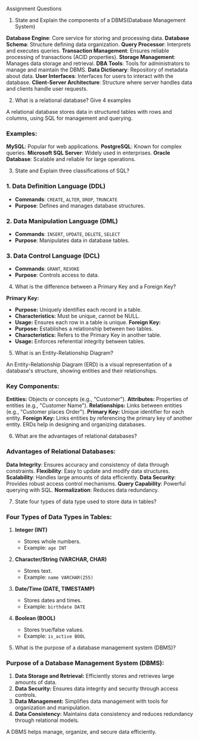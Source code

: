 Assignment Questions

1. State and Explain the components of a DBMS(Database Management System)

 **Database Engine**: Core service for storing and processing data.
 **Database Schema**: Structure defining data organization.
 **Query Processor**: Interprets and executes queries.
 **Transaction Management**: Ensures reliable processing of transactions (ACID properties).
 **Storage Management**: Manages data storage and retrieval.
 **DBA Tools**: Tools for administrators to manage and maintain the DBMS.
 **Data Dictionary**: Repository of metadata about data.
 **User Interfaces**: Interfaces for users to interact with the database.
 **Client-Server Architecture**: Structure where server handles data and clients handle user requests.


2. What is a relational database? Give 4 examples

A relational database stores data in structured tables with rows and columns, using SQL for management and querying.
### Examples:
 **MySQL**: Popular for web applications.
 **PostgreSQL**: Known for complex queries.
 **Microsoft SQL Server**: Widely used in enterprises.
 **Oracle Database**: Scalable and reliable for large operations.

3. State and Explain three classifications of SQL?

### 1. **Data Definition Language (DDL)**
   - **Commands**: `CREATE`, `ALTER`, `DROP`, `TRUNCATE`
   - **Purpose**: Defines and manages database structures.
### 2. **Data Manipulation Language (DML)**
   - **Commands**: `INSERT`, `UPDATE`, `DELETE`, `SELECT`
   - **Purpose**: Manipulates data in database tables.
### 3. **Data Control Language (DCL)**
   - **Commands**: `GRANT`, `REVOKE`
   - **Purpose**: Controls access to data.

4. What is the difference between a Primary Key and a Foreign Key?

**Primary Key:**
- **Purpose:** Uniquely identifies each record in a table.
- **Characteristics:** Must be unique, cannot be NULL.
- **Usage:** Ensures each row in a table is unique.
**Foreign Key:**
- **Purpose:** Establishes a relationship between two tables.
- **Characteristics:** Refers to the Primary Key in another table.
- **Usage:** Enforces referential integrity between tables.

5. What is an Entity-Relationship Diagram?

An Entity-Relationship Diagram (ERD) is a visual representation of a database's structure, showing entities and their relationships.
### Key Components:
 **Entities:** Objects or concepts (e.g., "Customer").
 **Attributes:** Properties of entities (e.g., "Customer Name").
 **Relationships:** Links between entities (e.g., "Customer places Order").
 **Primary Key:** Unique identifier for each entity.
 **Foreign Key:** Links entities by referencing the primary key of another entity.
ERDs help in designing and organizing databases.

6. What are the advantages of relational databases?

### Advantages of Relational Databases:
 **Data Integrity**: Ensures accuracy and consistency of data through constraints.
 **Flexibility**: Easy to update and modify data structures.
 **Scalability**: Handles large amounts of data efficiently.
 **Data Security**: Provides robust access control mechanisms.
 **Query Capability**: Powerful querying with SQL.
 **Normalization**: Reduces data redundancy.

7. State four types of data type used to store data in tables?

### Four Types of Data Types in Tables:

1. **Integer (INT)**
   - Stores whole numbers.
   - Example: `age INT`

2. **Character/String (VARCHAR, CHAR)**
   - Stores text.
   - Example: `name VARCHAR(255)`

3. **Date/Time (DATE, TIMESTAMP)**
   - Stores dates and times.
   - Example: `birthdate DATE`

4. **Boolean (BOOL)**
   - Stores true/false values.
   - Example: `is_active BOOL`

8. What is the purpose of a database management system (DBMS)?

### Purpose of a Database Management System (DBMS):

1. **Data Storage and Retrieval:** Efficiently stores and retrieves large amounts of data.
2. **Data Security:** Ensures data integrity and security through access controls.
3. **Data Management:** Simplifies data management with tools for organization and manipulation.
4. **Data Consistency:** Maintains data consistency and reduces redundancy through relational models.

A DBMS helps manage, organize, and secure data efficiently.

